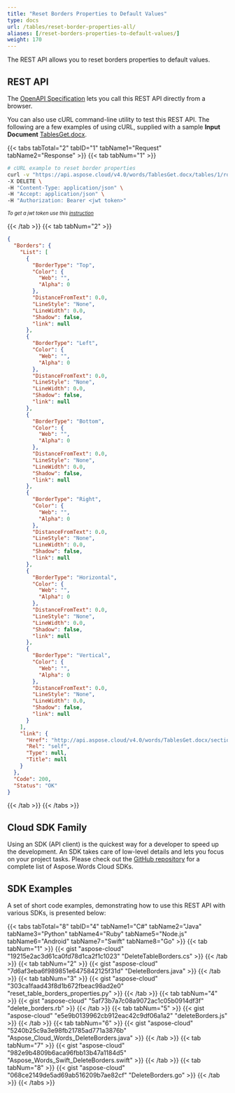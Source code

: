 ```yaml
---
title: "Reset Borders Properties to Default Values"
type: docs
url: /tables/reset-border-properties-all/
aliases: [/reset-borders-properties-to-default-values/]
weight: 170
---
```


The REST API allows you to reset borders properties to default values.

## REST API

The [OpenAPI Specification](https://apireference.aspose.cloud/words/#/Borders/DeleteBorders) lets you call this REST API directly from a browser.

You can also use cURL command-line utility to test this REST API. The following are a few examples of using cURL, supplied with a sample **Input Document** [TablesGet.docx](/words/tables/TablesGet.docx).

{{< tabs tabTotal="2" tabID="1" tabName1="Request" tabName2="Response" >}}
{{< tab tabNum="1" >}}

```bash
# cURL example to reset border properties
curl -v "https://api.aspose.cloud/v4.0/words/TablesGet.docx/tables/1/rows/0/borders" \
-X DELETE \
-H "Content-Type: application/json" \
-H "Accept: application/json" \
-H "Authorization: Bearer <jwt token>"
```

<p style="margin:0;font-size:80%;font-style:italic">To get a jwt token use this <a href="/words/getting-started/available-sdks/#curl">instruction</a></p>

{{< /tab >}}
{{< tab tabNum="2" >}}

```json
{
  "Borders": {
    "List": [
      {
        "BorderType": "Top",
        "Color": {
          "Web": "",
          "Alpha": 0
        },
        "DistanceFromText": 0.0,
        "LineStyle": "None",
        "LineWidth": 0.0,
        "Shadow": false,
        "link": null
      },
      {
        "BorderType": "Left",
        "Color": {
          "Web": "",
          "Alpha": 0
        },
        "DistanceFromText": 0.0,
        "LineStyle": "None",
        "LineWidth": 0.0,
        "Shadow": false,
        "link": null
      },
      {
        "BorderType": "Bottom",
        "Color": {
          "Web": "",
          "Alpha": 0
        },
        "DistanceFromText": 0.0,
        "LineStyle": "None",
        "LineWidth": 0.0,
        "Shadow": false,
        "link": null
      },
      {
        "BorderType": "Right",
        "Color": {
          "Web": "",
          "Alpha": 0
        },
        "DistanceFromText": 0.0,
        "LineStyle": "None",
        "LineWidth": 0.0,
        "Shadow": false,
        "link": null
      },
      {
        "BorderType": "Horizontal",
        "Color": {
          "Web": "",
          "Alpha": 0
        },
        "DistanceFromText": 0.0,
        "LineStyle": "None",
        "LineWidth": 0.0,
        "Shadow": false,
        "link": null
      },
      {
        "BorderType": "Vertical",
        "Color": {
          "Web": "",
          "Alpha": 0
        },
        "DistanceFromText": 0.0,
        "LineStyle": "None",
        "LineWidth": 0.0,
        "Shadow": false,
        "link": null
      }
    ],
    "link": {
      "Href": "http://api.aspose.cloud/v4.0/words/TablesGet.docx/sections/0/tables/1/rows/0/borders",
      "Rel": "self",
      "Type": null,
      "Title": null
    }
  },
  "Code": 200,
  "Status": "OK"
}
```

{{< /tab >}}
{{< /tabs >}}

## Cloud SDK Family

Using an SDK (API client) is the quickest way for a developer to speed up the development. An SDK takes care of low-level details and lets you focus on your project tasks. Please check out the [GitHub repository](https://github.com/aspose-words-cloud) for a complete list of Aspose.Words Cloud SDKs.

## SDK Examples

A set of short code examples, demonstrating how to use this REST API with various SDKs, is presented below:

{{< tabs tabTotal="8" tabID="4" tabName1="C#" tabName2="Java" tabName3="Python" tabName4="Ruby" tabName5="Node.js" tabName6="Android" tabName7="Swift" tabName8="Go" >}}
{{< tab tabNum="1" >}}
{{< gist "aspose-cloud" "19215e2ac3d61ca0fd78d1ca2f1c1023" "DeleteTableBorders.cs" >}}
{{< /tab >}}
{{< tab tabNum="2" >}}
{{< gist "aspose-cloud" "7d6af3eba6f989851e6475842125f31d" "DeleteBorders.java" >}}
{{< /tab >}}
{{< tab tabNum="3" >}}
{{< gist "aspose-cloud" "303ca1faad43f8d1b672fbeac98ad2e0" "reset_table_borders_properties.py" >}}
{{< /tab >}}
{{< tab tabNum="4" >}}
{{< gist "aspose-cloud" "5af73b7a7c08a9072ac1c05b0914df3f" "delete_borders.rb" >}}
{{< /tab >}}
{{< tab tabNum="5" >}}
{{< gist "aspose-cloud" "e5e9b0139962cb912eac42c9df06a1a2" "deleteBorders.js" >}}
{{< /tab >}}
{{< tab tabNum="6" >}}
{{< gist "aspose-cloud" "5240b25c9a3e98fb21785ad771a3876b" "Aspose_Cloud_Words_DeleteBorders.java" >}}
{{< /tab >}}
{{< tab tabNum="7" >}}
{{< gist "aspose-cloud" "982e9b4809b6aca96fbb13b47a1184d5" "Aspose_Words_Swift_DeleteBorders.swift" >}}
{{< /tab >}}
{{< tab tabNum="8" >}}
{{< gist "aspose-cloud" "068ce2149de5ad69ab516209b7ae82cf" "DeleteBorders.go" >}}
{{< /tab >}}
{{< /tabs >}}
